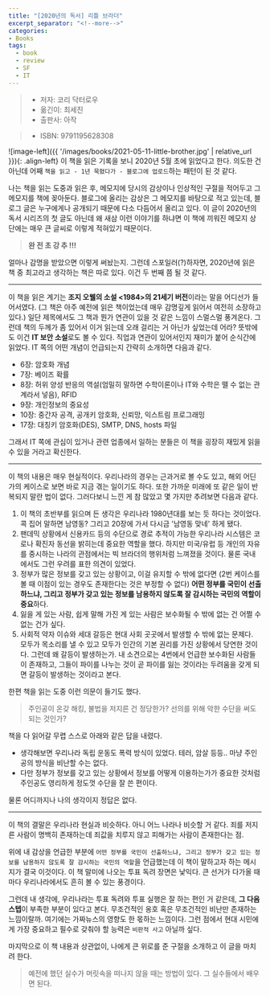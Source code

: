 ```yaml
---
title: "[2020년의 독서] 리틀 브라더"
excerpt_separator: "<!--more-->"
categories:
- Books
tags:
  - book
  - review
  - SF
  - IT
---
```


> * 저자: 코리 닥터로우
> * 옮긴이: 최세진
> * 출판사: 아작
<!--more-->
> * ISBN: 9791195628308

![image-left]({{ '/images/books/2021-05-11-little-brother.jpg' | relative_url }}){: .align-left} 이 책을 읽은 기록을 보니 2020년 5월 초에 읽었다고 한다. 의도한 건 아닌데 어째 `책을 읽고 - 1년 묵혔다가 - 블로그에 업로드`하는 패턴이 된 것 같다.

나는 책을 읽는 도중과 읽은 후, 메모지에 당시의 감상이나 인상적인 구절을 적어두고 그 메모지를 책에 꽂아둔다. 블로그에 올리는 감상은 그 메모지를 바탕으로 적고 있는데, 블로그 글은 누구에게나 공개되기 때문에 다소 다듬어서 올리고 있다. 이 글이 2020년의 독서 시리즈의 첫 글도 아닌데 왜 새삼 이런 이야기를 하냐면 이 책에 끼워진 메모지 상단에는 매우 큰 글씨로 이렇게 적혀있기 때문이다.

> **완 전 초 강 추 !!!**

얼마나 감명을 받았으면 이렇게 써놨는지. 그런데 스포일러(?)하자면, 2020년에 읽은 책 중 최고라고 생각하는 책은 따로 있다. 이건 두 번째 쯤 될 것 같다.

***

이 책을 읽은 계기는 **조지 오웰의 소설 &lt;1984&gt;의 21세기 버전**이라는 말을 어디선가 들어서였다. <span class="comment">(그 책은 아주 예전에 읽은 책이었는데 매우 감명깊게 읽어서 여전히 소장하고 있다.)</span> 일단 제목에서도 그 책과 뭔가 연관이 있을 것 같은 느낌이 스멀스멀 풍겨온다. 그런데 책의 두께가 좀 있어서 이거 읽는데 오래 걸리는 거 아닌가 싶었는데 어라? 뜻밖에도 이건 **IT 보안 소설**로도 볼 수 있다. 직업과 연관이 있어서인지 재미가 붙어 순식간에 읽었다. IT 쪽의 어떤 개념이 언급되는지 간략히 소개하면 다음과 같다.

* 6장: 암호화 개념
* 7장: 베이즈 확률
* 8장: 허위 양성 반응의 역설<span class="comment">(엄밀히 말하면 수학이론이나 IT와 수학은 뗄 수 없는 관계라서 넣음)</span>, RFID
* 9장: 개인정보의 중요성
* 10장: 중간자 공격, 공개키 암호화, 신뢰망, 익스트림 프로그래밍
* 17장: 대칭키 암호화(DES), SMTP, DNS, hosts 파일

그래서 IT 쪽에 관심이 있거나 관련 업종에서 일하는 분들은 이 책을 굉장히 재밌게 읽을 수 있을 거라고 확신한다.

***

이 책의 내용은 매우 현실적이다. 우리나라의 경우는 근과거로 볼 수도 있고, 해외 어딘가의 케이스로 보면 바로 지금 겪는 일이기도 하다. 또한 가까운 미래에 또 같은 일이 반복되지 말란 법이 없다. 그러다보니 느낀 게 참 많았고 몇 가지만 추려보면 다음과 같다.

1. 이 책의 초반부를 읽으며 든 생각은 우리나라 1980년대를 보는 듯 하다는 것이었다. 콕 집어 말하면 남영동? 그리고 20장에 가서 다시금 '남영동 맞네' 하게 됐다.
2. 팬데믹 상황에서 신용카드 등의 수단으로 경로 추적이 가능한 우리나라 시스템은 코로나 확진자 동선을 밝히는데 중요한 역할을 했다. 하지만 미국/유럽 등 개인의 자유를 중시하는 나라의 관점에서는 빅 브라더의 행위처럼 느껴졌을 것이다. 물론 국내에서도 그런 우려를 표한 의견이 있었다.
3. 정부가 많은 정보를 갖고 있는 상황이고, 이걸 유지할 수 밖에 없다면 <span class="comment">(2번 케이스를 볼 때 이점이 있는 경우도 존재한다는 것은 부정할 수 없다)</span> **어떤 정부를 국민이 선출하느냐, 그리고 정부가 갖고 있는 정보를 남용하지 않도록 잘 감시하는 국민의 역할이 중요**하다.
4. 잃을 게 있는 사람, 쉽게 말해 가진 게 있는 사람은 보수화될 수 밖에 없는 건 어쩔 수 없는 건가 싶다.
5. 사회적 약자 이슈와 세대 갈등은 현대 사회 곳곳에서 발생할 수 밖에 없는 문제다. 모두가 목소리를 낼 수 있고 모두가 인간의 기본 권리를 가진 상황에서 당연한 것이다. 그런데 왜 갈등이 발생하는가. 내 소견으로는 4번에서 언급한 보수화된 사람들이 존재하고, 그들이 파이를 나누는 것이 곧 파이를 잃는 것이라는 두려움을 갖게 되면 갈등이 발생하는 것이라고 본다.

한편 책을 읽는 도중 이런 의문이 들기도 했다.

> 주인공이 온갖 해킹, 불법을 저지른 건 정당한가? 선의를 위해 악한 수단을 써도 되는 것인가?

책을 다 읽어갈 무렵 스스로 아래와 같은 답을 내렸다.

- 생각해보면 우리나라 독립 운동도 폭력 방식이 있었다. 테러, 암살 등등.. 마냥 주인공의 방식을 비난할 수는 없다.
- 다만 정부가 정보를 갖고 있는 상황에서 정보를 어떻게 이용하는가가 중요한 것처럼 주인공도 영리하게 정도껏 수단을 잘 쓴 편이다.

물론 어디까지나 나의 생각이지 정답은 없다.

***

이 책의 결말은 우리나라 현실과 비슷하다. 아니 어느 나라나 비슷할 거 같다. 죄를 저지른 사람이 명백히 존재하는데 죄값을 치루지 않고 피해가는 사람이 존재한다는 점.

위에 내 감상을 언급한 부분에 `어떤 정부를 국민이 선출하느냐, 그리고 정부가 갖고 있는 정보를 남용하지 않도록 잘 감시하는 국민의 역할`을 언급했는데 이 책이 말하고자 하는 메시지가 결국 이것이다. 이 책 말미에 나오는 투표 독려 장면은 낯익다. 큰 선거가 다가올 때마다 우리나라에서도 흔히 볼 수 있는 풍경이다.

그런데 내 생각에, 우리나라는 투표 독려와 투표 실행은 잘 하는 편인 거 같은데, **그 다음 스텝**이 부족한 부분이 있다고 본다. 무조건적인 옹호 혹은 무조건적인 비난만 존재하는 느낌이랄까. 여기에는 가짜뉴스의 영향도 한 몫하는 느낌이다. 그런 점에서 현대 시민에게 가장 중요하고 필수로 갖춰야 할 능력은 `비판적 사고` 아닐까 싶다.

마지막으로 이 책 내용과 상관없이, 나에게 큰 위로를 준 구절을 소개하고 이 글을 마치려 한다.

> 예전에 했던 실수가 머릿속을 떠나지 않을 때는 방법이 있다. 그 실수들에서 배우면 된다.